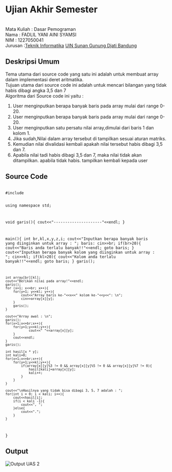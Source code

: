 # Ujian Akhir Semester
<br>Mata Kuliah 	: Dasar Pemograman
<br> Nama		: FADLIL YANI AINI SYAMSI
<br>NIM		:	1227050041
<br>Jurusan		:[Teknik Informatika](http://if.uinsgd.ac.id/) [UIN Sunan Gunung Djati Bandung](https://uinsgd.ac.id/) 

## Deskripsi Umum
Tema utama dari source code yang satu ini adalah untuk membuat array dalam implementasi deret aritmatika.<br>
Tujuan utama dari source code ini adalah untuk mencari bilangan yang tidak habis dibagi angka 3,5 dan 7</br>
Algoritma dari Source code ini yaitu : <br>
<ol>
<li>User menginputkan berapa banyak baris pada array mulai dari range 0-20.</li>
<li>User menginputkan berapa banyak baris pada array mulai dari range 0-20.</li>
<li>User menginputkan satu persatu nilai array,dimulai dari baris 1 dan kolom 1.</li>
<li>Jika sudah,Nilai dalam array tersebut di tampilkan sesuai aturan matriks.</li>
<li>Kemudian nilai divalidasi kembali apakah nilai tersebut habis dibagi 3,5 dan 7.</li>
<li>Apabila nilai tadi habis dibagi 3,5 dan 7, maka nilai tidak akan ditampilkan. apabila tidak habis. tampilkan kembali kepada user</li>
</ol>

## Source Code
<code>
#include <iostream>

using namespace std;

void garis(){
	cout<<"---------------------"<<endl;
}

main(){
	int br,kl,x,y,z,i;
	cout<<"Inputkan berapa banyak baris yang diinginkan untuk array : ";
	baris:
	cin>>br;
	if(br>20){
		cout<<"Baris anda terlalu banyak!!"<<endl;
		goto baris;
	}
	cout<<"Inputkan berapa banyak kolom yang diinginkan untuk array : ";
	cin>>kl;
	if(kl>20){
		cout<<"Kolom anda terlalu banyak!!"<<endl;
		goto baris;
	}
	garis();
	
	int array[br][kl];
    cout<<"Berikan nilai pada array!"<<endl;
    garis();
    for (x=1; x<=br; x++){
    	for(y=1; y<=kl; y++){
    		cout<<"Array baris ke-"<<x<<" kolom ke-"<<y<<": \n";
    		cin>>array[x][y];
		}
		garis();
	}	
	
	cout<<"Array awal : \n";
	garis();
	for(x=1;x<=br;x++){
		for(y=1;y<=kl;y++){
				cout<<" "<<array[x][y];
		}
		cout<<endl;
	}
	garis();
	
	int hasil[x * y];
	int kali=0;
	for(x=1;x<=br;x++){
		for(y=1;y<=kl;y++){
			if(array[x][y]%3 != 0 && array[x][y]%5 != 0 && array[x][y]%7 != 0){
				hasil[kali]=array[x][y];
				kali++;
			}
		}
	}
	
	cout<<"\nHasilnya yang tidak bisa dibagi 3, 5, 7 adalah : ";
	for(int i = 0; i < kali; i++){
		cout<<hasil[i];
		if(i < kali -1){
			cout<<", ";
		}else{
			cout<<".";
		}
	}
}
</code>

## Output
  ![Output UAS 2](https://user-images.githubusercontent.com/113232952/209471315-f6ee809b-2bf8-48c8-b5dc-c871369c157d.png)
